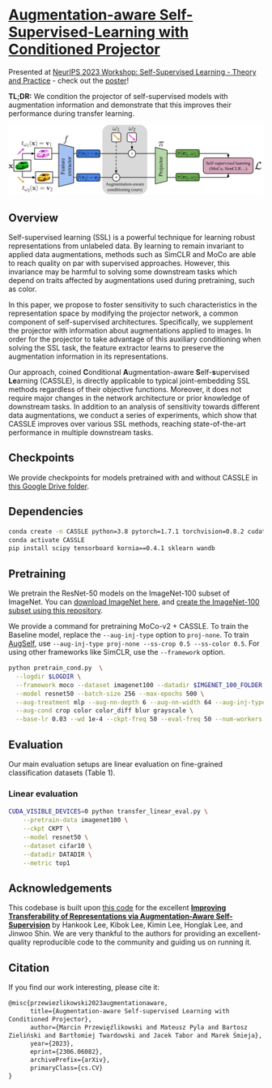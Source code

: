 # [Augmentation-aware Self-Supervised-Learning with Conditioned Projector](https://arxiv.org/abs/2306.06082)

Presented at [NeurIPS 2023 Workshop: Self-Supervised Learning - Theory and Practice](https://sslneurips23.github.io/) - check out the [poster](https://drive.google.com/file/d/1gQWumxhek1KB-FHTnTm522tpkf7y_Yhs/view?usp=drive_link)!


**TL;DR:**  We condition the projector of self-supervised models with augmentation information and demonstrate that this improves their performance during transfer learning.

<p align="center">
<img width="762" alt="thumbnail" src="cassle_schema.png">
</p>


## Overview
Self-supervised learning (SSL) is a powerful technique for learning robust representations from unlabeled data. By learning to remain invariant to applied data augmentations, methods such as SimCLR and MoCo are able to reach quality on par with supervised approaches. However, this invariance may be harmful to solving some downstream tasks which depend on traits affected by augmentations used during pretraining, such as color. 

In this paper, we propose to foster sensitivity to such characteristics in the representation space by modifying the projector network, a common component of self-supervised architectures. Specifically, we supplement the projector with information about augmentations applied to images. In order for the projector to take advantage of this auxiliary conditioning when solving the SSL task, the feature extractor learns to preserve the augmentation information in its representations. 

Our approach, coined **C**onditional **A**ugmentation-aware **S**elf-**s**upervised **Le**arning (CASSLE), is directly applicable to typical joint-embedding SSL methods regardless of their objective functions. Moreover, it does not require major changes in the network architecture or prior knowledge of downstream tasks. In addition to an analysis of sensitivity towards different data augmentations, we conduct a series of experiments, which show that CASSLE improves over various SSL methods, reaching state-of-the-art performance in multiple downstream tasks.

## Checkpoints

We provide checkpoints for models pretrained with and without CASSLE in [this Google Drive folder](https://drive.google.com/drive/folders/1_1FFFYzT0-H-fUTm83-oB4Y-Pd6Kp511?usp=sharing).

## Dependencies

```bash
conda create -n CASSLE python=3.8 pytorch=1.7.1 torchvision=0.8.2 cudatoolkit=10.1 ignite -c pytorch
conda activate CASSLE
pip install scipy tensorboard kornia==0.4.1 sklearn wandb
```


## Pretraining

We pretrain the ResNet-50 models on the ImageNet-100 subset of ImageNet. You can [download ImageNet here](https://www.kaggle.com/c/imagenet-object-localization-challenge), and [create the ImageNet-100 subset using this repository](https://github.com/danielchyeh/ImageNet-100-Pytorch/tree/main). 

We provide a command for pretraining MoCo-v2 + CASSLE. To train the Baseline model, replace the `--aug-inj-type` option to `proj-none`. To train [AugSelf](https://arxiv.org/abs/2111.09613), use `--aug-inj-type proj-none --ss-crop 0.5 --ss-color 0.5`. 
For using other frameworks like SimCLR, use the `--framework` option.


```bash
python pretrain_cond.py  \
  --logdir $LOGDIR \
  --framework moco --dataset imagenet100 --datadir $IMGENET_100_FOLDER \
  --model resnet50 --batch-size 256 --max-epochs 500 \
  --aug-treatment mlp --aug-nn-depth 6 --aug-nn-width 64 --aug-inj-type proj-cat \
  --aug-cond crop color color_diff blur grayscale \
  --base-lr 0.03 --wd 1e-4 --ckpt-freq 50 --eval-freq 50 --num-workers 16 --seed 1 --distributed
```

## Evaluation

Our main evaluation setups are linear evaluation on fine-grained classification datasets (Table 1).

### Linear evaluation

```bash
CUDA_VISIBLE_DEVICES=0 python transfer_linear_eval.py \
    --pretrain-data imagenet100 \
    --ckpt CKPT \
    --model resnet50 \
    --dataset cifar10 \
    --datadir DATADIR \
    --metric top1
```

## Acknowledgements

This codebase is built upon [this code](https://github.com/hankook/AugSelf) for the excellent 
**[Improving Transferability of Representations via Augmentation-Aware Self-Supervision](https://arxiv.org/abs/2111.09613)** 
by Hankook Lee, Kibok Lee, Kimin Lee, Honglak Lee, and Jinwoo Shin. 
We are very thankful to the authors for providing an excellent-quality reproducible code to the community and guiding us on running it.

## Citation

If you find our work interesting, please cite it:

```
@misc{przewiezlikowski2023augmentationaware,
      title={Augmentation-aware Self-supervised Learning with Conditioned Projector}, 
      author={Marcin Przewięźlikowski and Mateusz Pyla and Bartosz Zieliński and Bartłomiej Twardowski and Jacek Tabor and Marek Śmieja},
      year={2023},
      eprint={2306.06082},
      archivePrefix={arXiv},
      primaryClass={cs.CV}
}

```
